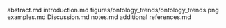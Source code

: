 abstract.md
introduction.md
figures/ontology_trends/ontology_trends.png
examples.md
Discussion.md
notes.md
additional references.md
